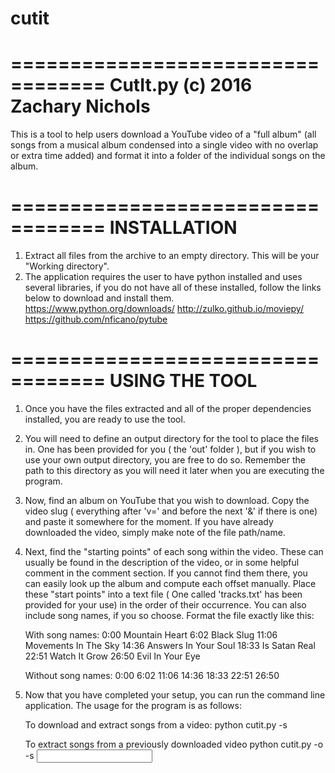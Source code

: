 # cutit
==================================
CutIt.py (c) 2016 Zachary Nichols
==================================

This is a tool to help users download a YouTube video of a "full album" (all songs from a musical album condensed into a single video with no overlap or extra time added) and format it into a folder of the individual songs on the album.

==================================
INSTALLATION
==================================
1. Extract all files from the archive to an empty directory. This will be your "Working directory".
2. The application requires the user to have python installed and uses several libraries, if you do not have all of these installed, follow the links below to download and install them.
	https://www.python.org/downloads/
	http://zulko.github.io/moviepy/
	https://github.com/nficano/pytube

==================================
USING THE TOOL
==================================
1. Once you have the files extracted and all of the proper dependencies installed, you are ready to use the tool.
2. You will need to define an output directory for the tool to place the files in. One has been provided for you ( the 'out' folder ), but if you wish to use your own output directory, you are free to do so. Remember the path to this directory as you will need it later when you are executing the program.
3. Now, find an album on YouTube that you wish to download. Copy the video slug ( everything after 'v=' and before the next '&' if there is one) and paste it somewhere for the moment. If you have already downloaded the video, simply make note of the file path/name.
4. Next, find the "starting points" of each song within the video. These can usually be found in the description of the video, or in some helpful comment in the comment section. If you cannot find them there, you can easily look up the album and compute each offset manually. Place these "start points" into a text file ( One called 'tracks.txt' has been provided for your use) in the order of their occurrence. You can also include song names, if you so choose. Format the file exactly like this:

	With song names:
	0:00 Mountain Heart
	6:02 Black Slug
	11:06 Movements In The Sky
	14:36 Answers In Your Soul
	18:33 Is Satan Real
	22:51 Watch It Grow
	26:50 Evil In Your Eye

	Without song names:
	0:00
	6:02
	11:06
	14:36
	18:33
	22:51
	26:50
5. Now that you have completed your setup, you can run the command line application. The usage for the program is as follows:

    To download and extract songs from a video:
	python cutit.py -s <track list file> <YouTube slug> <output directory>

	To extract songs from a previously downloaded video
	python cutit.py -o -s <track list file> <input video file name> <output directory>

